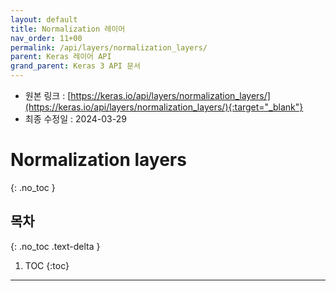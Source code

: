 ```yaml
---
layout: default
title: Normalization 레이어
nav_order: 11+00
permalink: /api/layers/normalization_layers/
parent: Keras 레이어 API
grand_parent: Keras 3 API 문서
---
```


* 원본 링크 : [https://keras.io/api/layers/normalization_layers/](https://keras.io/api/layers/normalization_layers/){:target="_blank"}
* 최종 수정일 : 2024-03-29

# Normalization layers
{: .no_toc }

## 목차
{: .no_toc .text-delta }

1. TOC
{:toc}

---
